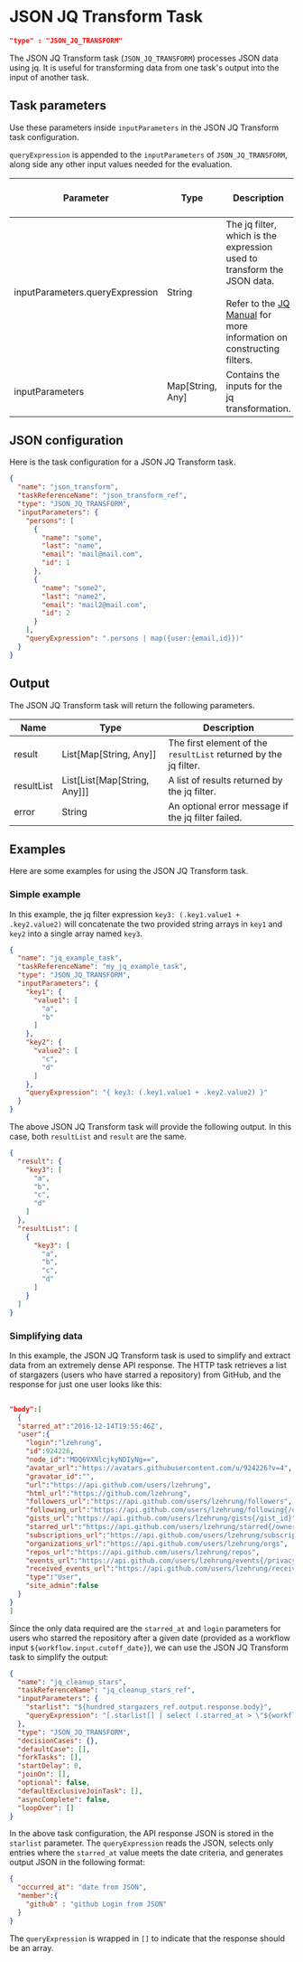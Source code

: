 # JSON JQ Transform Task
```json
"type" : "JSON_JQ_TRANSFORM"
```

The JSON JQ Transform task (`JSON_JQ_TRANSFORM`) processes JSON data using jq. It is useful for transforming data from one task's output into the input of another task.

## Task parameters

Use these parameters inside `inputParameters` in the JSON JQ Transform task configuration.


`queryExpression` is appended to the `inputParameters` of `JSON_JQ_TRANSFORM`, along side any other input values needed for the evaluation.

| Parameter          | Type                | Description                                       | Required / Optional  |
| ------------------ | ------------------- | ------------------------------------------------- | -------------------- |
| inputParameters.queryExpression | String | The jq filter, which is the expression used to transform the JSON data. <br/><br/> Refer to the [JQ Manual](https://stedolan.github.io/jq/manual/v1.5/) for more information on constructing filters. | Required. |
| inputParameters | Map[String, Any] | Contains the inputs for the jq transformation. | Required. |

## JSON configuration


Here is the task configuration for a JSON JQ Transform task.

```json
{
  "name": "json_transform",
  "taskReferenceName": "json_transform_ref",
  "type": "JSON_JQ_TRANSFORM",
  "inputParameters": {
    "persons": [
      {
        "name": "some",
        "last": "name",
        "email": "mail@mail.com",
        "id": 1
      },
      {
        "name": "some2",
        "last": "name2",
        "email": "mail2@mail.com",
        "id": 2
      }
    ],
    "queryExpression": ".persons | map({user:{email,id}})"
  }
}
```

## Output

The JSON JQ Transform task will return the following parameters.

| Name             | Type         | Description                                                   |
| ---------------- | ------------ | ------------------------------------------------------------- |
| result     | List[Map[String, Any]] | The first element of the `resultList` returned by the jq filter.                           |
| resultList | List[List[Map[String, Any]]] | A list of results returned by the jq filter.                           |
| error      | String | An optional error message if the jq filter failed. |



## Examples

Here are some examples for using the JSON JQ Transform task.

### Simple example

In this example, the jq filter expression `key3: (.key1.value1 + .key2.value2)` will concatenate the two provided string arrays in `key1` and `key2` into a single array named `key3`.

```json
{
  "name": "jq_example_task",
  "taskReferenceName": "my_jq_example_task",
  "type": "JSON_JQ_TRANSFORM",
  "inputParameters": {
    "key1": {
      "value1": [
        "a",
        "b"
      ]
    },
    "key2": {
      "value2": [
        "c",
        "d"
      ]
    },
    "queryExpression": "{ key3: (.key1.value1 + .key2.value2) }"
  }
}
```

The above JSON JQ Transform task will provide the following output. In this case, both `resultList` and `result` are the same.

```json
{
  "result": {
    "key3": [
      "a",
      "b",
      "c",
      "d"
    ]
  },
  "resultList": [
    {
      "key3": [
        "a",
        "b",
        "c",
        "d"
      ]
    }
  ]
}
```

### Simplifying data

In this example, the JSON JQ Transform task is used to simplify and extract data from an extremely dense API response. The HTTP task retrieves a list of stargazers (users who have starred a repository) from GitHub, and the response for just one user looks like this:

``` json 
  
"body":[
  {
  "starred_at":"2016-12-14T19:55:46Z",
  "user":{
    "login":"lzehrung",
    "id":924226,
    "node_id":"MDQ6VXNlcjkyNDIyNg==",
    "avatar_url":"https://avatars.githubusercontent.com/u/924226?v=4",
    "gravatar_id":"",
    "url":"https://api.github.com/users/lzehrung",
    "html_url":"https://github.com/lzehrung",
    "followers_url":"https://api.github.com/users/lzehrung/followers",
    "following_url":"https://api.github.com/users/lzehrung/following{/other_user}",
    "gists_url":"https://api.github.com/users/lzehrung/gists{/gist_id}",
    "starred_url":"https://api.github.com/users/lzehrung/starred{/owner}{/repo}",
    "subscriptions_url":"https://api.github.com/users/lzehrung/subscriptions",
    "organizations_url":"https://api.github.com/users/lzehrung/orgs",
    "repos_url":"https://api.github.com/users/lzehrung/repos",
    "events_url":"https://api.github.com/users/lzehrung/events{/privacy}",
    "received_events_url":"https://api.github.com/users/lzehrung/received_events",
    "type":"User",
    "site_admin":false
  }
}
]
```

Since the only data required are the `starred_at` and `login` parameters for users who starred the repository after a given date (provided as a workflow input `${workflow.input.cutoff_date}`), we can use the JSON JQ Transform task to simplify the output:

```json
{
  "name": "jq_cleanup_stars",
  "taskReferenceName": "jq_cleanup_stars_ref",
  "inputParameters": {
    "starlist": "${hundred_stargazers_ref.output.response.body}",
    "queryExpression": "[.starlist[] | select (.starred_at > \"${workflow.input.cutoff_date}\") |{occurred_at:.starred_at, member: {github:  .user.login}}]"
  },
  "type": "JSON_JQ_TRANSFORM",
  "decisionCases": {},
  "defaultCase": [],
  "forkTasks": [],
  "startDelay": 0,
  "joinOn": [],
  "optional": false,
  "defaultExclusiveJoinTask": [],
  "asyncComplete": false,
  "loopOver": []
}
```

In the above task configuration, the API response JSON is stored in the `starlist` parameter.  The `queryExpression` reads the JSON, selects only entries where the `starred_at` value meets the date criteria, and generates output JSON in the following format:

```json
{
  "occurred_at": "date from JSON",
  "member":{
    "github" : "github Login from JSON"
  }
}
```

The `queryExpression` is wrapped in `[]` to indicate that the response should be an array.